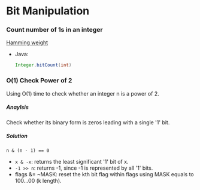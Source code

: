 # Bit Manipulation

### Count number of 1s in an integer
[Hamming weight](http://en.wikipedia.org/wiki/Hamming_weight)

* Java:

    ```java
    Integer.bitCount(int)
    ```
    
### O(1) Check Power of 2
Using O(1) time to check whether an integer n is a power of 2.

##### Anaylsis  
Check whether its binary form is zeros leading with a single '1' bit.

##### Solution  
```
n & (n - 1) == 0
```


* `x & -x`: returns the least significant '1' bit of x.
* `-1 >> n`: returns -1, since -1 is represented by all '1' bits.
* flags &= ~MASK: reset the kth bit flag within flags using MASK equals to 100...00 (k length).